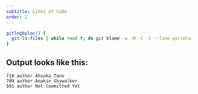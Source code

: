 ```yaml
---
subtitle: Lines of Code
order: 2
---
```


```sh
gitlogbyloc() {
  git ls-files | while read f; do git blame -w -M -C -C --line-porcelain "$f" | grep -I '^author '; done | sort -f | uniq -ic | sort -n --reverse
}
```

## Output looks like this:

```
710 author Ahsoka Tano
709 author Anakin Skywalker
501 author Not Committed Yet
```
